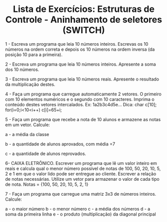 <h1 align="center"> Lista de Exercícios: Estruturas de Controle - Aninhamento de seletores (SWITCH) </h1> 

1 - Escreva um programa que leia 10 números inteiros. Escrevas os 10 números na ordem correta e depois os 10 números na ordem inversa (da posição 10 para a primeira). 

2 - Escreva um programa que leia 10 números inteiros. Apresente a soma dos 10 números. 

3 - Escreva um programa que leia 10 números reais. Apresente o resultado da  multiplicação destes. 

4 - Faça um programa que carregue automaticamente 2 vetores. O primeiro com 10 elementos numéricos e o segundo com 10 caracteres. Imprima o conteúdo destes vetores intercalados. Ex:
1a2b3c4d5e...
Dica: char c[10]; for(i=0;i<10<i++) c[i]=65+i;

5 - Faça um programa que recebe a nota de 10 alunos e armazene as notas em um vetor. Calcule:

a - a média da classe

b - a quantidade de alunos aprovados, com média =7

c - a quantidade de alunos reprovados.

6- CAIXA ELETRÔNICO. Escrever um programa que lê um valor inteiro em reais e calcula qual o menor número possível de notas de 100, 50, 20, 10, 5, 2 e 1 em que o valor lido pode ser entregue ao cliente. Escrever a relação de notas necessárias. Utilize um vetor para armazenar o valor de cada tipo de nota. Notas = {100, 50, 20, 10, 5, 2, 1}

7 - Faça um programa que carregue uma matriz 3x3 de números inteiros. Calcule:

a - o maior número
b - o menor número
c - a média dos números
d - a soma da primeira linha
e - o produto (multiplicação) da diagonal principal

